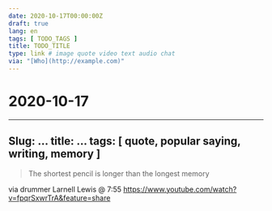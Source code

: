 ```yaml
---
date: 2020-10-17T00:00:00Z
draft: true
lang: en
tags: [ TODO_TAGS ]
title: TODO_TITLE
type: link # image quote video text audio chat
via: "[Who](http://example.com)"
---
```

# 2020-10-17




---
Slug: ...
title: ...
tags: [ quote, popular saying, writing, memory ]
---


> The shortest pencil is longer than the longest memory


via drummer Larnell Lewis @ 7:55
<https://www.youtube.com/watch?v=fpqrSxwrTrA&feature=share>

